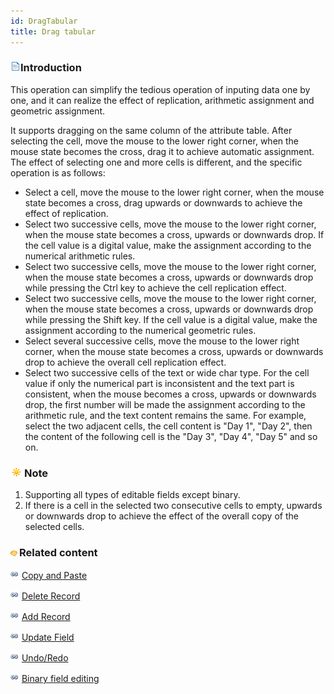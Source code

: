 ```yaml
---
id: DragTabular
title: Drag tabular
---
```

### ![](../../img/read.gif)Introduction

This operation can simplify the tedious operation of inputing data one by one, and it can realize the effect of replication, arithmetic assignment and geometric assignment.

It supports dragging on the same column of the attribute table. After selecting the cell, move the mouse to the lower right corner, when the mouse state becomes the cross, drag it to achieve automatic assignment. The effect of selecting one and more cells is different, and the specific operation is as follows:

  * Select a cell, move the mouse to the lower right corner, when the mouse state becomes a cross, drag upwards or downwards to achieve the effect of replication.
  * Select two successive cells, move the mouse to the lower right corner, when the mouse state becomes a cross, upwards or downwards drop. If the cell value is a digital value, make the assignment according to the numerical arithmetic rules.
  * Select two successive cells, move the mouse to the lower right corner, when the mouse state becomes a cross, upwards or downwards drop while pressing the Ctrl key to achieve the cell replication effect.
  * Select two successive cells, move the mouse to the lower right corner, when the mouse state becomes a cross, upwards or downwards drop while pressing the Shift key. If the cell value is a digital value, make the assignment according to the numerical geometric rules.
  * Select several successive cells, move the mouse to the lower right corner, when the mouse state becomes a cross, upwards or downwards drop to achieve the overall cell replication effect.
  * Select two successive cells of the text or wide char type. For the cell value if only the numerical part is inconsistent and the text part is consistent, when the mouse becomes a cross, upwards or downwards drop, the first number will be made the assignment according to the arithmetic rule, and the text content remains the same. For example, select the two adjacent cells, the cell content is "Day 1", "Day 2", then the content of the following cell is the "Day 3", "Day 4", "Day 5" and so on.

### ![](../../img/note.png)Note

  1. Supporting all types of editable fields except binary.
  2. If there is a cell in the selected two consecutive cells to empty, upwards or downwards drop to achieve the effect of the overall copy of the selected cells.

### ![](../../img/seealso.png)Related content

![](../../img/smalltitle.png) [Copy and Paste](CopyAndPaste.htm)

![](../../img/smalltitle.png) [Delete Record](DeleteRecordsButton.htm)

![](../../img/smalltitle.png) [Add Record](AddRecordsButton.htm)

![](../../img/smalltitle.png) [Update Field](UpdateButton.htm)

![](../../img/smalltitle.png) [Undo/Redo](UndoButton.htm)

![](../../img/smalltitle.png) [Binary field editing](BinaryEdit.htm)

  



